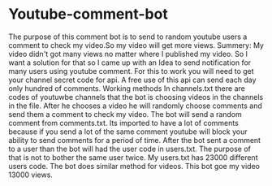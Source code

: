 # Youtube-comment-bot

The purpose of this comment bot is to send to random youtube users a comment to check my video.So my video will get more views.
Summery: My video didn't got many  views  no matter where I  published my video.
So I want a solution for that so I came up with an Idea to send notification for many users using youtube comment.
For this to work you will need to get your channel  secret code for api.
A free use of this api can send each day only hundred of comments.
Working methods 
In channels.txt there are codes of youtuwbe channels that the bot is choosing videos in the channels in the file.
After he chooses a video he will randomly choose comments and send them a comment to check my video.
The bot will send a random comment from comments.txt. Its imported to have a lot of comments because if  you send a lot of the same comment youtube will block your ability to send comments for a period of time.
After the bot sent a comment to a user than the bot will had the user code in users.txt.
The purpose of that is not to bother the  same user twice.
My users.txt has 23000 different users code.
The bot does similar  method for videos.
This bot goe my video 13000 views.
